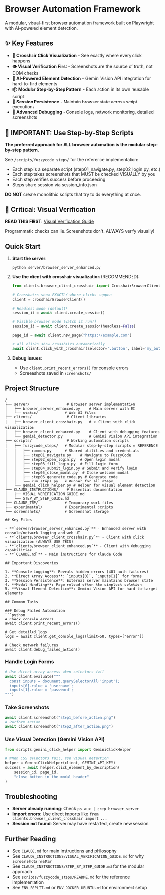 # Browser Automation Framework

A modular, visual-first browser automation framework built on Playwright with AI-powered element detection.

## ✨ Key Features

- **🎯 Crosshair Click Visualization** - See exactly where every click happens
- **👁️ Visual Verification First** - Screenshots are the source of truth, not DOM checks
- **🤖 AI-Powered Element Detection** - Gemini Vision API integration for hard-to-find elements
- **📦 Modular Step-by-Step Pattern** - Each action in its own reusable script
- **🔄 Session Persistence** - Maintain browser state across script executions
- **🐛 Advanced Debugging** - Console logs, network monitoring, detailed screenshots

## 🚨 IMPORTANT: Use Step-by-Step Scripts

**The preferred approach for ALL browser automation is the modular step-by-step pattern.**

See `/scripts/fuzzycode_steps/` for the reference implementation:
- Each step is a separate script (step01_navigate.py, step02_login.py, etc.)
- Each step takes screenshots that MUST be checked VISUALLY by you
- Each step verifies success before proceeding
- Steps share session via session_info.json

**DO NOT** create monolithic scripts that try to do everything at once.

## 🚨 Critical: Visual Verification

**READ THIS FIRST**: [Visual Verification Guide](CLAUDE_INSTRUCTIONS/VISUAL_VERIFICATION_GUIDE.md)

Programmatic checks can lie. Screenshots don't. ALWAYS verify visually!

## Quick Start

1. **Start the server**:
   ```bash
   python server/browser_server_enhanced.py
   ```

2. **Use the client with crosshair visualization** (RECOMMENDED):
   ```python
   from clients.browser_client_crosshair import CrosshairBrowserClient
   
   # Crosshairs show EXACTLY where clicks happen
   client = CrosshairBrowserClient()
   
   # Headless mode (default)
   session_id = await client.create_session()
   
   # Visible browser mode (watch it run!)
   session_id = await client.create_session(headless=False)
   
   page_id = await client.new_page("https://example.com")
   
   # All clicks show crosshairs automatically
   await client.click_with_crosshair(selector='.button', label='my_button')
   ```

3. **Debug issues**:
   - Use `client.print_recent_errors()` for console errors
   - Screenshots saved in `screenshots/`

## Project Structure

```
/
├── server/                 # Browser server implementation
│   ├── browser_server_enhanced.py    # Main server with UI
│   └── static/            # Web UI files
├── clients/                # Client libraries
│   ├── browser_client_crosshair.py   # ⭐ Client with click visualization
│   ├── browser_client_enhanced.py    # Client with debugging features
│   └── gemini_detector.py            # Gemini Vision API integration
├── scripts/                # Working automation scripts
│   ├── fuzzycode_steps/   # Modular step-by-step scripts ⭐ REFERENCE
│   │   ├── common.py      # Shared utilities and credentials
│   │   ├── step01_navigate.py    # Navigate to FuzzyCode
│   │   ├── step02_open_login.py  # Open login modal
│   │   ├── step03_fill_login.py  # Fill login form
│   │   ├── step04_submit_login.py # Submit and verify login
│   │   ├── step05_close_modal.py  # Close welcome modal
│   │   ├── step06_generate_code.py # Generate code
│   │   └── run_steps.py   # Runner for all steps
│   └── gemini_click_helper.py # Helper for visual element detection
├── CLAUDE_INSTRUCTIONS/    # Essential documentation
│   ├── VISUAL_VERIFICATION_GUIDE.md
│   └── STEP_BY_STEP_GUIDE.md
├── CLAUDE_TMP/            # Temporary work files
├── experimental/          # Experimental scripts
└── screenshots/           # Screenshot storage

## Key Files

- **`server/browser_server_enhanced.py`** - Enhanced server with console/network logging and web UI
- **`clients/browser_client_crosshair.py`** - Client with click visualization (ALWAYS USE THIS)
- **`clients/browser_client_enhanced.py`** - Client with debugging capabilities
- **`CLAUDE.md`** - Main instructions for Claude Code

## Important Discoveries

1. **Console Logging**: Reveals hidden errors (401 auth failures)
2. **Direct Array Access**: `inputs[0]`, `inputs[1]` for forms
3. **Session Persistence**: External server maintains browser state
4. **Modal Handling**: Page reload often the simplest solution
5. **Visual Element Detection**: Gemini Vision API for hard-to-target elements

## Common Tasks

### Debug Failed Automation
```python
# Check console errors
await client.print_recent_errors()

# Get detailed logs
logs = await client.get_console_logs(limit=50, types=["error"])

# Check network failures  
await client.debug_failed_action()
```

### Handle Login Forms
```python
# Use direct array access when selectors fail
await client.evaluate("""
  const inputs = document.querySelectorAll('input');
  inputs[0].value = 'username';
  inputs[1].value = 'password';
""")
```

### Take Screenshots
```python
await client.screenshot("step1_before_action.png")
# Perform action
await client.screenshot("step2_after_action.png")
```

### Use Visual Detection (Gemini Vision API)
```python
from scripts.gemini_click_helper import GeminiClickHelper

# When CSS selectors fail, use visual detection
helper = GeminiClickHelper(client, GEMINI_API_KEY)
success = await helper.click_element_by_description(
    session_id, page_id,
    "close button in the modal header"
)
```

## Troubleshooting

- **Server already running**: Check `ps aux | grep browser_server`
- **Import errors**: Use direct imports like `from clients.browser_client_crosshair import ...`
- **Session not found**: Server may have restarted, create new session

## Further Reading

- See `CLAUDE.md` for main instructions and philosophy
- See `CLAUDE_INSTRUCTIONS/VISUAL_VERIFICATION_GUIDE.md` for why screenshots matter
- See `CLAUDE_INSTRUCTIONS/STEP_BY_STEP_GUIDE.md` for the modular approach
- See `scripts/fuzzycode_steps/README.md` for the reference implementation
- See `ENV_REPLIT.md` or `ENV_DOCKER_UBUNTU.md` for environment setup